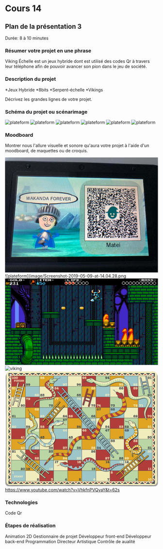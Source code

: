 # Cours 14
## Plan de la présentation 3
Durée: 8 à 10 minutes

### Résumer votre projet en une phrase
Viking Échelle est un jeux hybride dont est utilisé des codes Qr à travers leur téléphone afin de pouvoir avancer son pion dans le jeu de société.

### Description du projet 

*Jeux Hybride
*8bits
*Serpent-échelle
*Vikings

Décrivez les grandes lignes de votre projet. 

### Schéma du projet ou scénarimage
![plateform](image/Scénarimage-board-00001.png)
![plateform](image/Scénarimage-board-00002.png)
![plateform](image/Scénarimage-board-00003.png)
![plateform](image/Scénarimage-board-00004.png)
![plateform](image/Scénarimage-board-00005.png)
![plateform](image/Scénarimage-board-00006.png)

### Moodboard
Montrer nous l'allure visuelle et sonore qu'aura votre projet à l'aide d'un moodboard, de maquettes ou de croquis. 

![plateform](image/iz2l7n04kaa31.jpg)
![plateform](image/Screenshot-2019-05-09-at-14.04.28.png![style](image/8bitst.jpg)
![viking](image/Vikings-Ubisoft-Assassin's-Creed-Valhalla-Eivor-axes-Video-Game-Art-video-game-characters-drakkar-ship-warrior-video-games-1863259.jpg)
![plateform](image/serpent-echelle.png)
https://www.youtube.com/watch?v=VhkfnPVQyaY&t=62s


### Technologies
 Code Qr

### Étapes de réalisation
Animation 2D
Gestionnaire de projet
Développeur front-end
Développeur back-end
Programmation
Directeur Artistique
Contrôle de aualité

